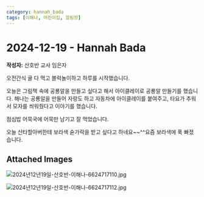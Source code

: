 ```yaml
---
category: hannah_bada
tags: [이해나, 어린이집, 알림장]
---
```


# 2024-12-19 - Hannah Bada

**작성자:** 산호반 교사 임은자  

오전간식 귤 다 먹고 블럭놀이하고 하루를  시작했습니다.

오늘은 그림책 속에 공룡알을 만들고 싶다고 해서 아이클레이로 공룡알 만들기를 했습니다. 해나는 공룡알을 만들어 자랑도 하고 자동차에 아이클레이를 붙여주고, 타요가 추워서 모자를 씌워줬다고 이야기를 했습니다.
 
점심밥  어묵국에 어묵만 남기고 잘 먹었습니다.

오늘 산타할아버한테 보라색 숟가락을 받고 싶다고 하네요~~^^요즘 보라색에 푹 빠졌습니다.

## Attached Images
![2024년12년19일-산호반-이해나-6624717110.jpg](https://feghi.github.io/assets/img/bada_photo/2024년12년19일-산호반-이해나-6624717110.jpg)

![2024년12년19일-산호반-이해나-6624717112.jpg](https://feghi.github.io/assets/img/bada_photo/2024년12년19일-산호반-이해나-6624717112.jpg)

